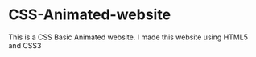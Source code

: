 # CSS-Animated-website
This is a CSS Basic Animated website.  I made this website using HTML5 and CSS3
